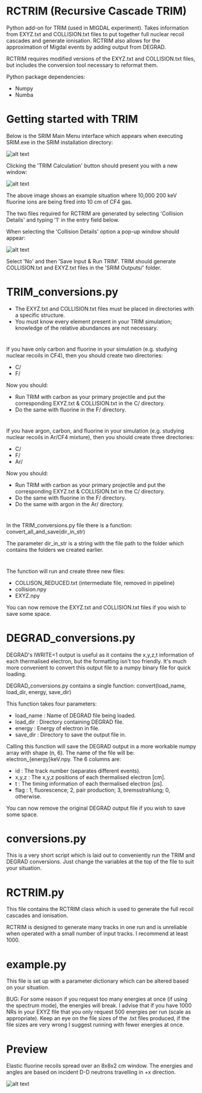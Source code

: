 # RCTRIM (Recursive Cascade TRIM)
Python add-on for TRIM (used in MIGDAL experiment).
Takes information from EXYZ.txt and COLLISION.txt files to put together full nuclear recoil cascades and generate ionisation.
RCTRIM also allows for the approximation of Migdal events by adding output from DEGRAD.

RCTRIM requires modified versions of the EXYZ.txt and COLLISION.txt files, but includes the conversion tool necessary to reformat them.

Python package dependencies:
- Numpy
- Numba

# Getting started with TRIM

Below is the SRIM Main Menu interface which appears when executing SRIM.exe in the SRIM installation directory: 

![alt text](https://github.com/timto8/RCTRIM/blob/main/github_ims/SRIM_2013_interface.png?raw=true)


Clicking the 'TRIM Calculation' button should present you with a new window:

![alt text](https://github.com/timto8/RCTRIM/blob/main/github_ims/TRIM_interface.png?raw=true)


The above image shows an example situation where 10,000 200 keV fluorine ions are being fired into 10 cm of CF4 gas. 

The two files required for RCTRIM are generated by selecting 'Collision Details' and typing '1' in the entry field below.

When selecting the 'Collision Details' option a pop-up window should appear:

![alt text](https://github.com/timto8/RCTRIM/blob/main/github_ims/TRIM_interface_COLLISION.png?raw=true)

Select 'No' and then 'Save Input & Run TRIM'. TRIM should generate COLLISION.txt and EXYZ.txt files in the 'SRIM Outputs/' folder.


# TRIM_conversions.py
- The EXYZ.txt and COLLISION.txt files must be placed in directories with a specific structure. 
- You must know every element present in your TRIM simulation; knowledge of the relative abundances are not necessary.

#
If you have only carbon and fluorine in your simulation (e.g. studying nuclear recoils in CF4), then you should create two directories:
- C/
- F/

Now you should: 
- Run TRIM with carbon as your primary projectile and put the corresponding EXYZ.txt & COLLISION.txt in the C/ directory.
- Do the same with fluorine in the F/ directory.

#
If you have argon, carbon, and fluorine in your simulation (e.g. studying nuclear recoils in Ar/CF4 mixture), then you should create three directories:
- C/
- F/
- Ar/

Now you should: 
- Run TRIM with carbon as your primary projectile and put the corresponding EXYZ.txt & COLLISION.txt in the C/ directory.
- Do the same with fluorine in the F/ directory.
- Do the same with argon in the Ar/ directory.

#
In the TRIM_conversions.py file there is a function: convert_all_and_save(dir_in_str)

The parameter dir_in_str is a string with the file path to the folder which contains the folders we created earlier.

#
The function will run and create three new files:
- COLLISON_REDUCED.txt (intermediate file, removed in pipeline)
- collision.npy
- EXYZ.npy

You can now remove the EXYZ.txt and COLLISION.txt files if you wish to save some space.

# DEGRAD_conversions.py

DEGRAD's IWRITE=1 output is useful as it contains the x,y,z,t information of each thermalised electron, but the formatting isn't too friendly. It's much more convenient to convert this output file to a numpy binary file for quick loading.

DEGRAD_conversions.py contains a single function: convert(load_name, load_dir, energy, save_dir)

This function takes four parameters:
- load_name : Name of DEGRAD file being loaded. 
- load_dir : Directory containing DEGRAD file.
- energy : Energy of electron in file.
- save_dir : Directory to save the output file in.

Calling this function will save the DEGRAD output in a more workable numpy array with shape (n, 6). The name of the file will be: electron_{energy}keV.npy.
The 6 columns are:
- id : The track number (separates different events).
- x,y,z : The x,y,z positions of each thermalised electron [cm].
- t : The timing information of each thermalised electron [ps].
- flag : 1, fluorescence; 2, pair production; 3, bremsstrahlung; 0, otherwise.

You can now remove the original DEGRAD output file if you wish to save some space.

# conversions.py

This is a very short script which is laid out to conveniently run the TRIM and DEGRAD conversions. Just change the variables at the top of the file to suit your situation.

# RCTRIM.py

This file contains the RCTRIM class which is used to generate the full recoil cascades and ionisation.

RCTRIM is designed to generate many tracks in one run and is unreliable when operated with a small number of input tracks. I recommend at least 1000.

# example.py

This file is set up with a parameter dictionary which can be altered based on your situation.

BUG: For some reason if you request too many energies at once (if using the spectrum mode), the energies will break. I advise that if you have 1000 NRs in your EXYZ file that you only request 500 energies per run (scale as appropriate).  Keep an eye on the file sizes of the .txt files produced, if the file sizes are very wrong I suggest running with fewer energies at once.


# Preview 

Elastic fluorine recoils spread over an 8x8x2 cm window. The energies and angles are based on incident D-D neutrons travelling in +x direction.

![alt text](https://github.com/timto8/RCTRIM/blob/main/github_ims/Spectrum_of_NRs.png?raw=true)
